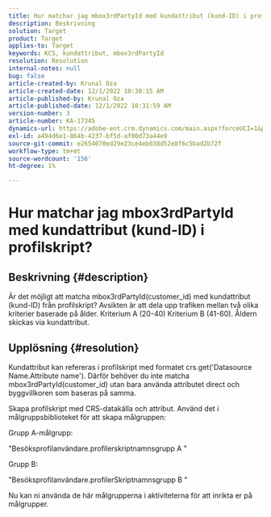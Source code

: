 ```yaml
---
title: Hur matchar jag mbox3rdPartyId med kundattribut (kund-ID) i profilskript?
description: Beskrivning
solution: Target
product: Target
applies-to: Target
keywords: KCS, kundattribut, mbox3rdPartyId
resolution: Resolution
internal-notes: null
bug: false
article-created-by: Krunal Oza
article-created-date: 12/1/2022 10:30:15 AM
article-published-by: Krunal Oza
article-published-date: 12/1/2022 10:31:59 AM
version-number: 3
article-number: KA-17345
dynamics-url: https://adobe-ent.crm.dynamics.com/main.aspx?forceUCI=1&pagetype=entityrecord&etn=knowledgearticle&id=b716a81f-6371-ed11-9561-6045bd006a22
exl-id: a494d6e1-864b-4237-bf5d-af00d73a44e9
source-git-commit: e2654070ed29e23ce4eb038d52e8f6c5bad2b72f
workflow-type: tm+mt
source-wordcount: '156'
ht-degree: 1%

---
```


# Hur matchar jag mbox3rdPartyId med kundattribut (kund-ID) i profilskript?

## Beskrivning {#description}

Är det möjligt att matcha mbox3rdPartyId(customer_id) med kundattribut (kund-ID) från profilskript? Avsikten är att dela upp trafiken mellan två olika kriterier baserade på ålder. Kriterium A (20-40) Kriterium B (41-60). Åldern skickas via kundattribut.

## Upplösning {#resolution}


Kundattribut kan refereras i profilskript med formatet crs.get(&#39;Datasource Name.Attribute name&#39;). Därför behöver du inte matcha mbox3rdPartyId(customer_id) utan bara använda attributet direct och byggvillkoren som baseras på samma.

Skapa profilskript med CRS-datakälla och attribut. Använd det i målgruppsbiblioteket för att skapa målgruppen:

Grupp A-målgrupp:

&quot;Besöksprofilanvändare.profilerskriptnamnsgrupp A &quot;

Grupp B:

&quot;Besöksprofilanvändare.profilerSkriptnamnsgrupp B &quot;

Nu kan ni använda de här målgrupperna i aktiviteterna för att inrikta er på målgrupper.
